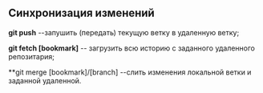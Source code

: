 ## Синхронизация изменений

**git push** --запушить (передать) текущую ветку в удаленную ветку;

**git fetch [bookmark]** -- загрузить всю историю с заданного удаленного репозитария;

**git merge [bookmark]/[branch] --слить изменения локальной ветки и заданной удаленной.
